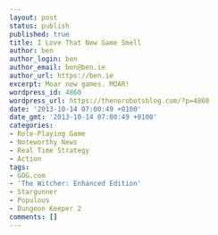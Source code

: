 ```yaml
---
layout: post
status: publish
published: true
title: I Love That New Game Smell
author: ben
author_login: ben
author_email: ben@ben.ie
author_url: https://ben.ie
excerpt: Moar new games. MOAR!
wordpress_id: 4860
wordpress_url: https://thenorobotsblog.com/?p=4860
date: '2013-10-14 07:00:49 +0100'
date_gmt: '2013-10-14 07:00:49 +0100'
categories:
- Role-Playing Game
- Noteworthy News
- Real Time Strategy
- Action
tags:
- GOG.com
- 'The Witcher: Enhanced Edition'
- Stargunner
- Populous
- Dungeon Keeper 2
comments: []
---
```


